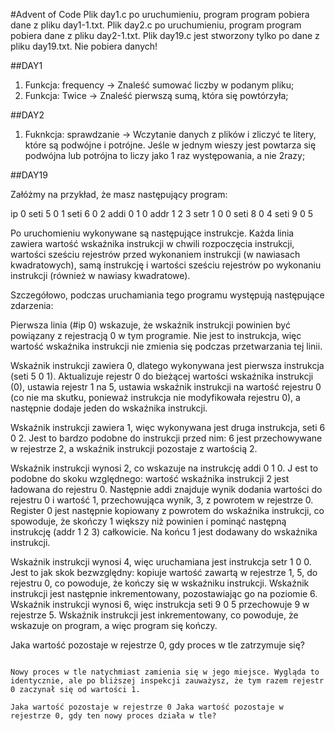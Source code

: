 #Advent of Code
Plik day1.c po uruchumieniu, program program pobiera dane z pliku day1-1.txt.
Plik day2.c po uruchumieniu, program program pobiera dane z pliku day2-1.txt.
Plik day19.c jest stworzony tylko po dane z pliku day19.txt. Nie pobiera danych! 

##DAY1
1) Funkcja: frequency -> Znaleść sumować liczby w podanym pliku;
2) Funkcja: Twice -> Znaleść pierwszą sumą, która się powtórzyła;

##DAY2
1) Fuknkcja: sprawdzanie -> Wczytanie danych z plików i zliczyć te litery, które są podwójne i potrójne. 
Jeśle w jednym wieszy jest powtarza się podwójna lub potrójna to liczy jako 1 raz występowania, a nie 2razy;

##DAY19

Załóżmy na przykład, że masz następujący program:

ip 0
seti 5 0 1
seti 6 0 2
addi 0 1 0
addr 1 2 3
setr 1 0 0
seti 8 0 4
seti 9 0 5

Po uruchomieniu wykonywane są następujące instrukcje. Każda linia zawiera wartość wskaźnika instrukcji w chwili rozpoczęcia instrukcji, wartości sześciu rejestrów przed wykonaniem instrukcji (w nawiasach kwadratowych), samą instrukcję i wartości sześciu rejestrów po wykonaniu instrukcji (również w nawiasy kwadratowe).

Szczegółowo, podczas uruchamiania tego programu występują następujące zdarzenia:

Pierwsza linia (#ip 0) wskazuje, że wskaźnik instrukcji powinien być powiązany z rejestracją 0 w tym programie. 
Nie jest to instrukcja, więc wartość wskaźnika instrukcji nie zmienia się podczas przetwarzania tej linii.

Wskaźnik instrukcji zawiera 0, dlatego wykonywana jest pierwsza instrukcja (seti 5 0 1). 
Aktualizuje rejestr 0 do bieżącej wartości wskaźnika instrukcji (0), ustawia rejestr 1 na 5, 
ustawia wskaźnik instrukcji na wartość rejestru 0 (co nie ma skutku, ponieważ instrukcja nie modyfikowała rejestru 0), 
a następnie dodaje jeden do wskaźnika instrukcji.

Wskaźnik instrukcji zawiera 1, więc wykonywana jest druga instrukcja, seti 6 0 2. 
Jest to bardzo podobne do instrukcji przed nim: 6 jest przechowywane w rejestrze 2, a wskaźnik instrukcji pozostaje z wartością 2.

Wskaźnik instrukcji wynosi 2, co wskazuje na instrukcję addi 0 1 0. J
est to podobne do skoku względnego: wartość wskaźnika instrukcji 2 jest ładowana do rejestru 0. 
Następnie addi znajduje wynik dodania wartości do rejestru 0 i wartość 1, przechowująca wynik, 3, z powrotem w rejestrze 0. 
Register 0 jest następnie kopiowany z powrotem do wskaźnika instrukcji, co spowoduje, że skończy 1 większy niż powinien i pominąć następną instrukcję (addr 1 2 3) całkowicie. 
Na końcu 1 jest dodawany do wskaźnika instrukcji.

Wskaźnik instrukcji wynosi 4, więc uruchamiana jest instrukcja setr 1 0 0.
Jest to jak skok bezwzględny: kopiuje wartość zawartą w rejestrze 1, 5, do rejestru 0, co powoduje, że kończy się w wskaźniku instrukcji.
Wskaźnik instrukcji jest następnie inkrementowany, pozostawiając go na poziomie 6.
Wskaźnik instrukcji wynosi 6, więc instrukcja seti 9 0 5 przechowuje 9 w rejestrze 5. 
Wskaźnik instrukcji jest inkrementowany, co powoduje, że wskazuje on program, a więc program się kończy.

Jaka wartość pozostaje w rejestrze 0, gdy proces w tle zatrzymuje się?

~~~~~~~~~~~~~~~~~~~~~~~~~~~~~~~~~~~~~~~~~~~~~~

Nowy proces w tle natychmiast zamienia się w jego miejsce. Wygląda to identycznie, ale po bliższej inspekcji zauważysz, że tym razem rejestr 0 zaczynał się od wartości 1.

Jaka wartość pozostaje w rejestrze 0 Jaka wartość pozostaje w rejestrze 0, gdy ten nowy proces działa w tle?
